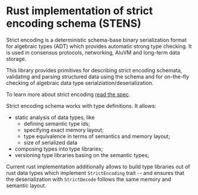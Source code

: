 # Rust implementation of strict encoding schema (STENS)

Strict encoding is a deterministic schema-base binary serialization format 
for algebraic types (ADT) which provides automatic strong type checking. It is
used in consensus protocols, networking, AluVM and long-term data storage. 

This library provides primitives for describing strict encoding schemata, 
validating and parsing structured data using the schema and for on-the-fly
checking of algebraic data type serialziation/deserialization.

To learn more about strict encoding [read the spec](https://www.strict-encoding.org).

Strict encoding schema works with type definitions. It allows:
- static analysis of data types, like
  * defining semantic type ids;
  * specifying exact memory layout;
  * type equivalence in terms of semantics and memory layout;
  * size of serialized data
- composing types into type libraries;
- versioning type libraries basing on the semantic types;

Current rust implementation additionally allows to build type libraries out of
rust data types which implement `StrictEncoding` trait -- and ensures that the
deserialization with `StrictDecode` follows the same memory and semantic layout.
